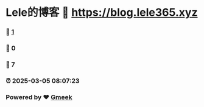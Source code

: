 # Lele的博客 :link: https://blog.lele365.xyz 
### :page_facing_up: [1](https://blog.lele365.xyz/tag.html) 
### :speech_balloon: 0 
### :hibiscus: 7 
### :alarm_clock: 2025-03-05 08:07:23 
### Powered by :heart: [Gmeek](https://github.com/Meekdai/Gmeek)
